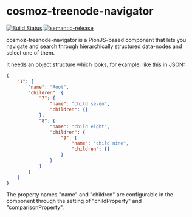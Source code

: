 # cosmoz-treenode-navigator

[![Build Status](https://github.com/Neovici/cosmoz-treenode-navigator/workflows/Github%20CI/badge.svg)](https://github.com/Neovici/cosmoz-treenode-navigator/actions?workflow=Github+CI)
[![semantic-release](https://img.shields.io/badge/%20%20%F0%9F%93%A6%F0%9F%9A%80-semantic--release-e10079.svg)](https://github.com/semantic-release/semantic-release)

cosmoz-treenode-navigator is a PionJS-based component that lets you navigate and search through hierarchically structured data-nodes and select one of them.

It needs an object structure which looks, for example, like this in JSON:

```json
{
	"1": {
		"name": "Root",
		"children": {
			"7": {
				"name": "child seven",
				"children": {}
			},
			"8": {
				"name": "child eight",
				"children": {
					"9": {
						"name": "child nine",
						"children": {}
					}
				}
			}
		}
	}
}
```

The property names "name" and "children" are configurable in the component through the setting of "childProperty" and "comparisonProperty".
